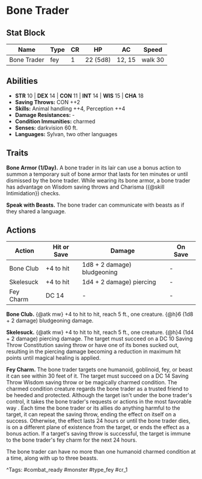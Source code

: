 # Bone Trader

## Stat Block

| Name | Type | CR | HP | AC | Speed |
|------|------|----|----|----|-------|
| Bone Trader | fey | 1 | 22 (5d8) | 12, 15 | walk 30 |

## Abilities

- **STR** 10 | **DEX** 14 | **CON** 11 | **INT** 14 | **WIS** 15 | **CHA** 18
- **Saving Throws:** CON ++2  
- **Skills:** Animal handling ++4, Perception ++4  
- **Damage Resistances:** -  
- **Condition Immunities:** charmed  
- **Senses:** darkvision 60 ft.  
- **Languages:** Sylvan, two other languages

## Traits

**Bone Armor (1/Day).** A bone trader in its lair can use a bonus action to summon a temporary suit of bone armor that lasts for ten minutes or until dismissed by the bone trader. While wearing its bone armor, a bone trader has advantage on Wisdom saving throws and Charisma ({@skill Intimidation}) checks.

**Speak with Beasts.** The bone trader can communicate with beasts as if they shared a language.


## Actions

| Action | Hit or Save | Damage | On Save |
|--------|--------------|--------|----------|
| Bone Club | +4 to hit | 1d8 + 2 damage) bludgeoning | - |
| Skelesuck | +4 to hit | 1d4 + 2 damage) piercing | - |
| Fey Charm | DC 14 | - | - |

**Bone Club.** {@atk mw} +4 to hit to hit, reach 5 ft., one creature. {@h}6 (1d8 + 2 damage) bludgeoning damage.

**Skelesuck.** {@atk mw} +4 to hit to hit, reach 5 ft., one creature. {@h}4 (1d4 + 2 damage) piercing damage. The target must succeed on a DC 10 Saving Throw Constitution saving throw or have one of its bones sucked out, resulting in the piercing damage becoming a reduction in maximum hit points until magical healing is applied.

**Fey Charm.** The bone trader targets one humanoid, goblinoid, fey, or beast it can see within 30 feet of it. The target must succeed on a DC 14 Saving Throw Wisdom saving throw or be magically charmed condition. The charmed condition creature regards the bone trader as a trusted friend to be heeded and protected. Although the target isn't under the bone trader's control, it takes the bone trader's requests or actions in the most favorable way . Each time the bone trader or its allies do anything harmful to the target, it can repeat the saving throw, ending the effect on itself on a success. Otherwise, the effect lasts 24 hours or until the bone trader dies, is on a different plane of existence from the target, or ends the effect as a bonus action. If a target's saving throw is successful, the target is immune to the bone trader's fey charm for the next 24 hours.

The bone trader can have no more than one humanoid charmed condition at a time, along with up to three beasts.


^Tags: #combat_ready #monster #type_fey #cr_1